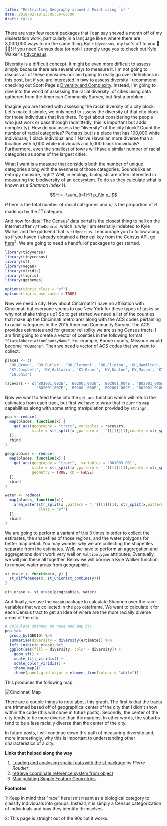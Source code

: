 ```yaml
---
title: "Restricting Geography around a Point using `sf`"
date: 2018-02-18T23:05:58-06:00
draft: false
---
```


There are very few recent packages that I can say shaved a month off of my dissertation work, particularly in a language like `R` where there are 3,000,000 ways to do the same thing. But `tidycensus`, my hat's off to you 👏👏👏! If you need Census data (or not) I strongly urge you to check out Kyle Walker's [tidycnesus](https://walkerke.github.io/tidycensus/).

Diversity is a difficult concept. It might be even more difficult to assess simply because there are several ways to measure it. I'm not going to discuss all of these measures nor am I going to really go over definitions in this post, but if you are interested in how to assess diversity I recommend checking out Scott Page's [Diversity and Complexity](https://press.princeton.edu/titles/9208.html). Instead, I'm going to dive into the world of assessing the racial diversity<sup>1</sup> of cities using data gathered from the American Community Survey, but first a problem:

Imagine you are tasked with assessing the racial diversity of a city block. Let's make it simple, we only need to assess the diversity of that city block for those individuals that live there. Forget about considering the people who just work or pass through (admittedly, this is important but adds complexity). How do you assess the "diversity" of the city block? Count the number of racial categories? Perhaps, but is a place that has 100,000 white individuals, 1 black individual and 1 Native Hawaiian more diverse than a location with 5,000 white individuals and 5,000 black individuals? Furthermore, even the smallest of towns will have a similar number of racial categories as some of the largest cities. 

What I want is a measure that considers both the number of unique categories along with the evenness of those categories. Sounds like an entropy measure, right? Well, in ecology, biologists are often interested in measuring the biodiversity of an ecosystem. To do so they calculate what is known as a *Shannon Index* $H$. 

$$H = -\sum_{i=1}^R p_i\ln p_i$$

$R$ here is the total number of racial categories and $p_i$ is the proportion of $R$ made up by the $i$<sup>th</sup> category. 

And now for data! The Census' data portal is the closest thing to hell on the internet after `r/TheDonald`, which is why I am eternally indebted to Kyle Walker and the godsend that is `tidycensus`. I encourage you to follow along so if you haven't already obtained a **free** api key from the Census API, go [here](https://api.census.gov/data/key_signup.html)<sup>2</sup>. We are going to need a handful of packages to get started.

```r
library(tidyverse)  
library(tidycensus)
library(sf) 
library(vegan)
library(viridis)
library(tigris)
library(ggthemes)

options(tigris_class = "sf")
options(tigris_use_cache = TRUE)
```

Now we need a city. How about Cincinnati? I have no affiliation with Cincinnati but everyone seems to use New York for these types of tasks so why not shake things up? So to get started we need a list of the counties that make up the Cincinnati metro area along with the ACS codes pertaining to racial categories in the 2015 American Community Survey. The ACS provides estimates and for greater reliability we are using Census tracts. I am first going to create a vector of counties in the following format `"StateAbberviationCountyName"`. For example, Boone county, Missouri would become `"MOBoone"`. Then we need a vector of ACS codes that we want to collect. 

```r
places <- c(
  'OH,Brown', 'OH,Butler', 'OH,Clermont', 'OH,Clinton', 'OH,Hamilton', 'OH,Warren', 'KY,Boone', 'KY,Bracken',
  'KY,Campbell', 'KY,Gallatin', 'KY,Grant', 'KY,Kenton','KY,Mason', 'KY,Pendleton', 'IN,Dearborn', 'IN,Franklin', 
  'IN,Ohio')

racevars <- c('B02001_002E', 'B02001_003E', 'B02001_004E', 'B02001_005E', 'B02001_006E',
              'B02001_007E', 'B02001_008E', 'B02001_009E', 'B02001_010E')
```

Now we want to feed these into the `get_acs` function which will return the estimates from each tract, but first we have to wrap that in `purrr`'s `map` capabilities along with some string manipulation provided by `stringr`.

```r
pop <- reduce(
  map(places, function(x) {
    get_acs(geography = "tract", variables = racevars, 
            state = str_split(x ,pattern = ',')[[1]][1],county = str_split(x,pattern = ',')[[1]][2])
  }), 
  rbind
)

geographies <- reduce(
  map(places, function(x) {
    get_acs(geography = "tract",  variables = 'B01003_001',
            state = str_split(x ,pattern = ',')[[1]][1],county = str_split(x,pattern = ',')[[1]][2] ,
            geometry = TRUE, cb = FALSE)
  }), 
  rbind
)

water <- reduce(
  map(places, function(x){
    area_water(str_split(x ,pattern = ',')[[1]][1], str_split(x,pattern = ',')[[1]][2], 
               class = "sf")
  }),
  rbind
)
```

We are going to perform a variant of this 3 times in order to collect the estimates, the shapefiles of those regions, and the water polygons for better map detail. You may wonder why we are collecting the shapefiles separate from the estimates. Well, we have to perform an aggregation and aggregations don't work very well on `Multipolygon` attributes. Eventually, we will join these all together. Below we will borrow a Kyle Walker function to remove water areas from geographies.

```r
st_erase <- function(x, y) {
  st_difference(x, st_union(st_combine(y)))
}

cin_erase <- st_erase(geographies, water)
```

And finally, we use the `vegan` package to calculate Shannon over the race variables that we collected in the `pop` dataframe. We want to calculate it for each Census tract to get an idea of where are the more racially diverse areas of the city. 

```r
# calculate shannon on race and map it!
pop %>% 
  group_by(GEOID) %>%
  summarise(diversity = diversity(estimate)) %>%
  left_join(cin_erase) %>% 
  ggplot(aes(fill = diversity, color = diversity)) +
    geom_sf() + 
    scale_fill_viridis() + 
    scale_color_viridis() + 
    theme_map()+
    theme(panel.grid.major = element_line(colour = "white"))

```

This produces the following map:

![Cincinnati Map](/img/post1/cin_diversity.png)

There are a couple things to note about this graph. The first is that the tracts are trimmed based off of geographical center of the city that I didn't show within the code (this will come in future posts). Secondly, the center of the city tends to be more diverse than the margins. In other words, the suburbs tend to be a less racially diverse than the center of the city. 

In future posts, I will continue down this path of measuring diversity and, more interestingly, why this is important to understanding other characteristics of a city. 

**Links that helped along the way**

1. [Loading and analysing spatial data with the sf package](http://pierreroudier.github.io/teaching/20170626-Pedometrics/20170626-soil-data.html) by *Pierre Roudier*
2. [retrieve coordinate reference system from object](https://www.rdocumentation.org/packages/sf/versions/0.2-2/topics/crs)
3. [Manipulating Simple Feature Geometries](https://cran.r-project.org/web/packages/sf/vignettes/sf3.html#for-collections-of-geometry-sfc-and-simple-feature-collections-sf)



**Footnotes**

1: Keep in mind that "race" here isn't meant as a biological category to classify individuals into groups. Instead, it is simply a Census categorization of individuals and how they identify themselves.

2: This page is straight out of the 90s but it works.

<script type="text/javascript" src="https://cdnjs.cloudflare.com/ajax/libs/mathjax/2.7.1/MathJax.js?config=TeX-AMS-MML_HTMLorMML">
</script>

<script type="text/x-mathjax-config">
MathJax.Hub.Config({
  tex2jax: {inlineMath: [['$','$'], ['\\(','\\)']]}
});
</script>
<script type="text/javascript" async src="path-to-mathjax/MathJax.js?config=TeX-AMS_CHTML"></script>